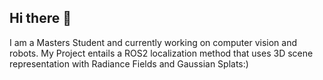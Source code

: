 ## Hi there 👋

I am a Masters Student and currently working on computer vision and robots.
My Project entails a ROS2 localization method that uses 3D scene representation with Radiance Fields and Gaussian Splats:)

<!--
**PatrickTho/PatrickTho** is a ✨ _special_ ✨ repository because its `README.md` (this file) appears on your GitHub profile.

Here are some ideas to get you started:

- 🔭 I’m currently working on ...
- 🌱 I’m currently learning ...
- 👯 I’m looking to collaborate on ...
- 🤔 I’m looking for help with ...
- 💬 Ask me about ...
- 📫 How to reach me: ...
- 😄 Pronouns: ...
- ⚡ Fun fact: ...
-->
